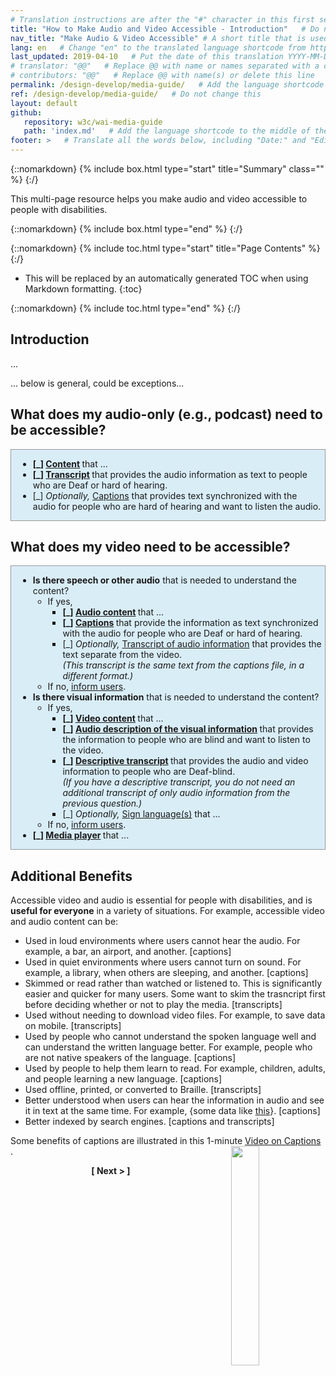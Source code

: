 ```yaml
---
# Translation instructions are after the "#" character in this first section. They are comments that do not show up in the web page. You do not need to translate the instructions after #.
title: "How to Make Audio and Video Accessible - Introduction"   # Do not translate "title:". Do translate the text after "title:".
nav_title: "Make Audio & Video Accessible" # A short title that is used in the navigation
lang: en   # Change "en" to the translated language shortcode from https://www.iana.org/assignments/language-subtag-registry/language-subtag-registry
last_updated: 2019-04-10   # Put the date of this translation YYYY-MM-DD (with month in the middle)
# translator: "@@"   # Replace @@ with name or names separated with a comma
# contributors: "@@"   # Replace @@ with name(s) or delete this line
permalink: /design-develop/media-guide/   # Add the language shortcode to the end; for example /fundamentals/accessibility-intro/fr
ref: /design-develop/media-guide/   # Do not change this
layout: default
github:
   repository: w3c/wai-media-guide
   path: 'index.md'   # Add the language shortcode to the middle of the filename, for example index.fr.md
footer: >   # Translate all the words below, including "Date:" and "Editor:". 
---
```


{::nomarkdown}
{% include box.html type="start" title="Summary" class="" %}
{:/}

This multi-page resource helps you make audio and video accessible to people with disabilities.

{::nomarkdown}
{% include box.html type="end" %}
{:/}

{::nomarkdown}
{% include toc.html type="start" title="Page Contents" %}
{:/}

- This will be replaced by an automatically generated TOC when using Markdown formatting.
{:toc}

{::nomarkdown}
{% include toc.html type="end" %}
{:/}

## Introduction

...

... below is general, could be exceptions...

## What does my audio-only (e.g., podcast) need to be accessible?

<div id="tree-a" style="background:#D9EDF7; border: solid 1px #999; padding-left: 11px; padding-right: 5px;">
<ul>
  <li><strong>[_] <a href="@@">Content</a> </strong>that ...</li>   
  <li><strong>[_] <a href="@@">Transcript</a> </strong>that provides the audio information as text to people who are Deaf or hard of hearing.</li>
  <li>[_] <em>Optionally,</em> <a href="@@">Captions</a> that provides text synchronized with the audio for people who are hard of hearing and want to listen the audio.</li>
</ul>
</div>

## What does my video need to be accessible?

<div id="tree-b" style="background:#D9EDF7; border: solid 1px #999; padding-left: 11px; padding-right: 5px;">
<ul>
  <li><strong>Is there speech or other audio</strong> that is needed to understand the content?
    <ul>
      <li>If yes,
        <ul>
          <li><strong>[_] <a href="@@">Audio content</a> </strong>that ...</li>  
          <li><strong>[_] <a href="@@">Captions</a> </strong>that provide the information as text synchronized with the audio for people who are Deaf or hard of hearing.</li>
          <li>[_] <em>Optionally,</em> <a href="@@">Transcript of audio information</a> that provides the text separate from the video.<br><em>(This transcript is the same text from the captions file, in a different format.)</em></li>
        </ul>
      </li>
      <li>If no, <a href="@@">inform users</a>.</li>
    </ul>
  </li>
  <li><strong>Is there visual information</strong> that is needed to understand the content?
    <ul>
      <li>If yes,
        <ul>
          <li><strong>[_] <a href="@@">Video content</a> </strong>that ...</li>  
          <li><strong>[_] <a href="@@">Audio description of the visual information</a> </strong>that provides the information to people who are blind and want to listen to the video.</li>
          <li><strong>[_] <a href="@@">Descriptive transcript</a> </strong>that provides the audio and video information to people who are Deaf-blind.<br><em>(If you have a descriptive transcript, you do not need an additional transcript of only audio information from the previous question.)</em></li>
          <li>[_] <em>Optionally,</em> <a href="@@">Sign language(s)</a> that ...</li>  
        </ul>
      </li>
      <li>If no, <a href="@@">inform users</a>.</li>
    </ul>
  </li>
   <li><strong>[_] <a href="@@">Media player</a> </strong>that ...</li>
</ul>
</div>

## Additional Benefits

<p>Accessible video and audio is essential for people with disabilities, and is <strong>useful for everyone</strong> in a variety of situations. For example, accessible video and audio content can be:</p>
<ul>
  <li>Used in loud environments where users cannot hear the audio. For example, a bar, an airport, and another. [captions]</li>
  <li>Used in quiet environments where users cannot turn on sound. For example, a library, when others are sleeping, and another. [captions]</li>
  <li>Skimmed or read rather than watched or listened to. This is significantly easier and quicker for many users. Some want to skim the trasncript first before deciding whether or not to play the media. [transcripts]</li>
  <li>Used without needing to download video files. For example, to save data on mobile. [transcripts]</li>
  <li>Used by people who cannot understand the spoken language well and can understand the written language better. For example, people who are not native speakers of the language. [captions]</li>
  <li>Used by people to help them learn to read. For example, children, adults, and people learning a new language. [captions]</li>
  <li>Used offline, printed, or converted to Braille. [transcripts]</li>
  <li>Better understood when users can hear the information in audio and see it in text at the same time. For example, {some data like <a href="https://www.3playmedia.com/2019/02/21/8-benefits-of-transcribing-captioning-videos/">this</a>}. [captions]</li>
  <li>Better indexed by search engines. [captions and transcripts]</li>
</ul>
<p>Some benefits of captions are illustrated in this 1-minute <a href="https://www.w3.org/WAI/perspective-videos/captions/">Video on  Captions <img src="{{ "/content-images/captions-video-still.jpg" | relative_url }}" alt="" style="float: right; margin-left: 2rem; clear:right; width: 30%; max-width: 220px">
</a>.</p>

<p style="text-align:center"><strong>[ Next > ]</strong></p>
